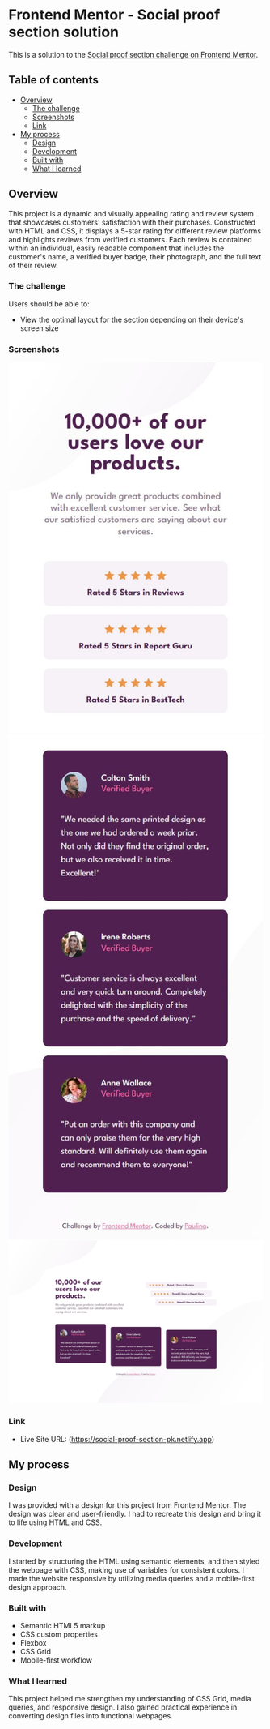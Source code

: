 # Frontend Mentor - Social proof section solution

This is a solution to the [Social proof section challenge on Frontend Mentor](https://www.frontendmentor.io/challenges/social-proof-section-6e0qTv_bA).

## Table of contents

- [Overview](#overview)
  - [The challenge](#the-challenge)
  - [Screenshots](#screenshot)
  - [Link](#link)
- [My process](#my-process)
  - [Design](#design)
  - [Development](#development)
  - [Built with](#built-with)
  - [What I learned](#what-i-learned)

## Overview

This project is a dynamic and visually appealing rating and review system that showcases customers' satisfaction with their purchases. Constructed with HTML and CSS, it displays a 5-star rating for different review platforms and highlights reviews from verified customers. Each review is contained within an individual, easily readable component that includes the customer's name, a verified buyer badge, their photograph, and the full text of their review.

### The challenge

Users should be able to:

- View the optimal layout for the section depending on their device's screen size

### Screenshots

![](./images/social-proof-section-mobile-1.JPG)
![](./images/social-proof-section-mobile-2.JPG)
![](./images/social-proof-section-desktop.JPG)

### Link

- Live Site URL: (https://social-proof-section-pk.netlify.app)

## My process

### Design

I was provided with a design for this project from Frontend Mentor. The design was clear and user-friendly. I had to recreate this design and bring it to life using HTML and CSS.

### Development

I started by structuring the HTML using semantic elements, and then styled the webpage with CSS, making use of variables for consistent colors. I made the website responsive by utilizing media queries and a mobile-first design approach.

### Built with

- Semantic HTML5 markup
- CSS custom properties
- Flexbox
- CSS Grid
- Mobile-first workflow

### What I learned

This project helped me strengthen my understanding of CSS Grid, media queries, and responsive design. I also gained practical experience in converting design files into functional webpages.

